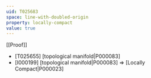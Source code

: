 ```yaml
---
uid: T025683
space: line-with-doubled-origin
property: locally-compact
value: true
---
```

[[Proof]]

* [T025655] [topological manifold|P000083]
* [I000199] [topological manifold|P000083] => [Locally Compact|P000023]

